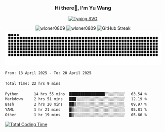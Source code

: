 <h3 align="center">Hi there👋, I'm Yu Wang</h1>

<p align="center"><a href="https://git.io/typing-svg"><img src="https://readme-typing-svg.demolab.com?font=Alex+Brush&size=18&pause=1000&color=716A50&background=6F66FF00&center=true&vCenter=true&width=435&lines=To+love+oneself+is+the+beginning+of+a+lifelong+romance.+%E2%80%94+Oscar+Wilde" alt="Typing SVG" /></a></p>


<p align="center">
 <img src="https://github-readme-stats.vercel.app/api/top-langs?username=wloner0809&show_icons=true&locale=en&layout=compact" alt="wloner0809" height=120 />
 <img src="https://github-readme-stats.vercel.app/api?username=wloner0809&show_icons=true&locale=en" alt="wloner0809" height=120 />
 <img src="https://github-readme-streak-stats.herokuapp.com?user=wloner0809&theme=microsoft" alt="GitHub Streak" height=120 />
 <img src="https://github.com/Wloner0809/Wloner0809/blob/output/github-contribution-grid-snake.svg">
</p>
 
<!--START_SECTION:waka-->

```txt
From: 13 April 2025 - To: 20 April 2025

Total Time: 22 hrs 9 mins

Python       14 hrs 55 mins  ████████████████░░░░░░░░░   63.54 %
Markdown     2 hrs 51 mins   ███░░░░░░░░░░░░░░░░░░░░░░   12.19 %
Bash         2 hrs 20 mins   ██▒░░░░░░░░░░░░░░░░░░░░░░   09.97 %
YAML         1 hr 21 mins    █▒░░░░░░░░░░░░░░░░░░░░░░░   05.81 %
Other        1 hr 19 mins    █▒░░░░░░░░░░░░░░░░░░░░░░░   05.66 %
```

<!--END_SECTION:waka-->

[![Total Coding Time](https://wakatime.com/badge/user/3b010e91-e8bb-445f-9eac-c8ab5bc30cb6.svg)](https://wakatime.com/@3b010e91-e8bb-445f-9eac-c8ab5bc30cb6)
